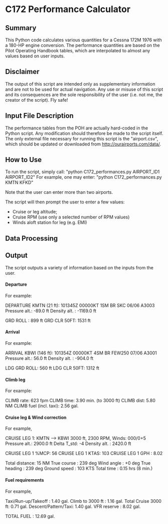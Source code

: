# C172 Performance Calculator


## Summary 

This Python code calculates various quantities for a Cessna 172M 1976 with a
180-HP engine conversion. The performance quantities are based on the Pilot
Operating Handbook tables, which are interpolated to almost any values based on
user inputs. 

## Disclaimer

The output of this script are intended only as supplementary information and are
not to be used for actual navigation. Any use or misuse of this script and its
consequences are the sole responsibility of the user (i.e. not me, the creator
of the script). Fly safe!


## Input File Description

The performance tables from the POH are actually hard-coded in the Python
script. Any modification should therefore be made to the script itself. The
only external file necessary for running this script is the "airport.csv", which
should be updated or downloaded from http://ourairports.com/data/.



## How to Use

To run the script, simply call: "python C172_performances.py AIRPORT_ID1 AIRPORT_ID2"
For example, one may enter:  "python C172_performances.py KMTN KFKD"

Note that the user can enter more than two airports.

The script will then prompt the user to enter a few values:

* Cruise or leg altitude;
* Cruise RPM (use only a selected number of RPM values)
* Winds aloft station for leg (e.g. EMI)


## Data Processing


## Output

The script outputs a variety of information based on the inputs from the user. 

#### Departure

For example:

DEPARTURE KMTN (21 ft):
101345Z 00000KT 1SM BR SKC 06/06 A3003 
Pressure alt.: -89.0 ft
Density alt. : -1169.0 ft

GRD ROLL    : 899 ft
GRD CLR 50FT: 1531 ft


#### Arrival

For example:

ARRIVAL KBWI (146 ft):
101354Z 00000KT 4SM BR FEW250 07/06 A3001 
Pressure alt.: 56.0 ft
Density alt. : -904.0 ft

LDG GRD ROLL: 560 ft
LDG CLR 50FT: 1312 ft



#### Climb leg

For example:

CLIMB rate: 623 fpm
CLIMB time:  3.90 min. (to 3000 ft)
CLIMB dist:  5.80 NM
CLIMB fuel (incl. taxi): 2.56 gal.


#### Cruise leg & Wind correction

For example,

CRUISE LEG 1: KMTN --> KBWI
3000 ft,  2300 RPM, Winds: 000/0+5
Pressure alt.: 2900.0 ft
Delta T_std: -4
Density alt. : 2420.0 ft

CRUISE LEG 1 %MCP: 56
CRUISE LEG 1 KTAS: 103
CRUISE LEG 1 GPH :  8.02 

Total distance: 15 NM
True course   : 239 deg
Wind angle    : +0 deg
True heading  : 239 deg
Ground speed  : 103 KTS
Total time    : 0.15 hrs (8 min.)



#### Fuel requirements

For example, 

Taxi/Run-up/Takeoff :  1.40 gal.
Climb to 3000 ft    :  1.16 gal.
Total Cruise 3000 ft:  0.71 gal.
Descent/Pattern/Taxi:  1.40 gal.
VFR reserve         :  8.02 gal.

TOTAL FUEL          : 12.69 gal.

